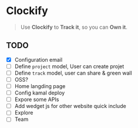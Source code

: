 # Clockify

> Use **Clockify** to **Track it**, so you can **Own it**.

## TODO

- [x] Configuration email
- [ ] Define `project` model, User can create projet
- [ ] Define `track` model, user can share & green wall
- [ ] OSS?
- [ ] Home langding page
- [ ] Config kamal deploy
- [ ] Expore some APIs
- [ ] Add wedget js for other website quick include
- [ ] Explore
- [ ] Team
